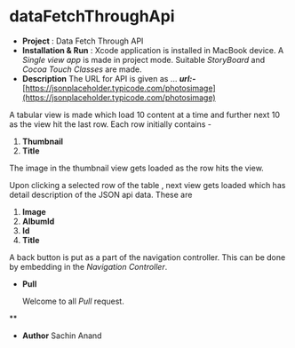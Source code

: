 # dataFetchThroughApi
- **Project**
       : Data Fetch Through API
 - **Installation & Run**
  : Xcode application is installed in MacBook device.  A *Single view app* is made in project mode. Suitable *StoryBoard* and *Cocoa Touch Classes* are made.
 - **Description** 
   The URL for API is given as ...
***url:-***  [https://jsonplaceholder.typicode.com/photosimage](https://jsonplaceholder.typicode.com/photosimage)

  A tabular view is made which load 10 content at a time and further next 10 as the view hit the last row.
 Each row initially contains -
   

 

 1. **Thumbnail**
 2. **Title**

The image in the thumbnail view gets loaded as the row hits the view.

Upon clicking a selected row of the table , next view gets loaded which has detail description of the JSON api data. These are

 1. **Image**
 2. **AlbumId**
 3. **Id**
 4. **Title**

A back button is put as a part of the navigation controller. This can be done by embedding in the *Navigation Controller*.



 - **Pull**

    Welcome to all *Pull* request.

**

 - **Author**
   Sachin Anand
